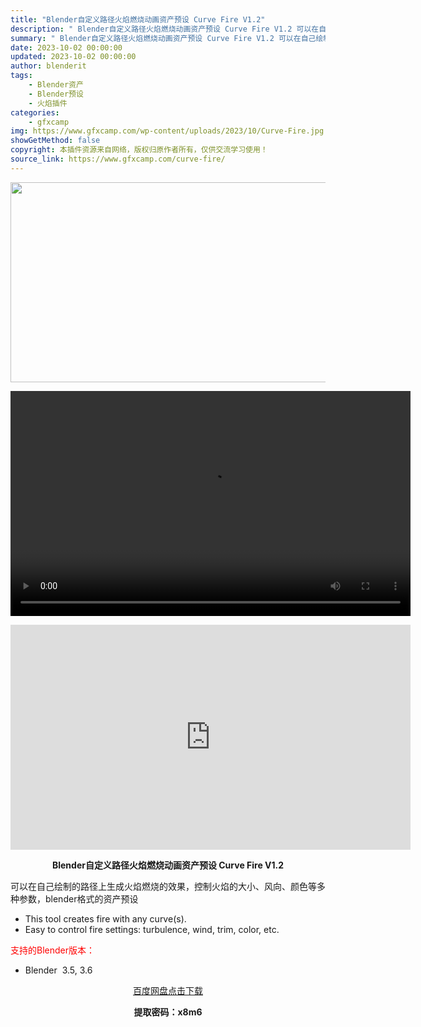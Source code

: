 ```yaml
---
title: "Blender自定义路径火焰燃烧动画资产预设 Curve Fire V1.2"
description: "﻿ Blender自定义路径火焰燃烧动画资产预设 Curve Fire V1.2 可以在自己绘制的路径上生成火焰燃烧的效果，控制火焰的大小、风向、颜色等多种参数，blender格式的资产预设 This..."
summary: "﻿ Blender自定义路径火焰燃烧动画资产预设 Curve Fire V1.2 可以在自己绘制的路径上生成火焰燃烧的效果，控制火焰的大小、风向、颜色等多种参数，blender格式的资产预设 This..."
date: 2023-10-02 00:00:00
updated: 2023-10-02 00:00:00
author: blenderit
tags: 
    - Blender资产
    - Blender预设
    - 火焰插件
categories:
    - gfxcamp
img: https://www.gfxcamp.com/wp-content/uploads/2023/10/Curve-Fire.jpg
showGetMethod: false
copyright: 本插件资源来自网络，版权归原作者所有，仅供交流学习使用！
source_link: https://www.gfxcamp.com/curve-fire/
---
```

<div><p><img decoding="async" class="aligncenter size-full wp-image-115305" src="https://www.gfxcamp.com/wp-content/uploads/2023/10/Curve-Fire.jpg" data-src="https://www.gfxcamp.com/wp-content/uploads/2023/10/Curve-Fire.jpg" alt="" width="640" height="320"><br>
</p><center><div style="width: 640px;" class="wp-video"><!--[if lt IE 9]><script>document.createElement('video');</script><![endif]-->
<video class="wp-video-shortcode" id="video-115360-1" width="640" height="360" preload="true" controls="controls"><source type="video/mp4" src="http://cloud.video.taobao.com/play/u/null/p/1/e/6/t/1/430397926176.mp4?_=1"></source><a href="http://cloud.video.taobao.com/play/u/null/p/1/e/6/t/1/430397926176.mp4">http://cloud.video.taobao.com/play/u/null/p/1/e/6/t/1/430397926176.mp4</a></video></div></center><p style="text-align: center;"><iframe loading="lazy" src="https://player.youku.com/embed/XNjA3MDgzNjk5Ng==" width="640" height="360" frameborder="0" allowfullscreen="allowfullscreen" data-mce-fragment="1"><span data-mce-type="bookmark" style="display: inline-block; width: 0px; overflow: hidden; line-height: 0;" class="mce_SELRES_start">﻿</span></iframe></p><p style="text-align: center;"><strong>Blender自定义路径火焰燃烧动画资产预设 Curve Fire V1.2</strong></p><p>可以在自己绘制的路径上生成火焰燃烧的效果，控制火焰的大小、风向、颜色等多种参数，blender格式的资产预设</p><ul>
<li>This tool creates fire with any curve(s).</li>
<li>Easy to control fire settings: turbulence, wind, trim, color, etc.</li>
</ul><p style="text-align: left;"><span style="color: #ff0000;">支持的Blender版本：</span></p><ul>
<li style="text-align: left;">Blender  3.5, 3.6</li>
</ul><p style="text-align: center;"><a class="maxbutton-3 maxbutton maxbutton-baidu" target="_blank" rel="noopener" href="https://pan.baidu.com/s/1tlf6MutLABEMI57DobwsmA?pwd=x8m6"><span class="mb-text">百度网盘点击下载</span></a></p><p style="text-align: center;"><strong>提取密码：x8m6</strong></p></div>